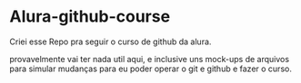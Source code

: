 # Alura-github-course
Criei esse Repo pra seguir o curso de github da alura. 

provavelmente vai ter nada util aqui, e inclusive uns mock-ups de arquivos para simular mudanças para eu poder operar o git e github e fazer o curso.
